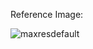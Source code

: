 Reference Image: 

![maxresdefault](https://github.com/user-attachments/assets/ebdd2109-00e6-4f8f-be60-3e842d6627fa)
